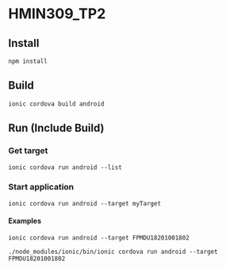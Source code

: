 # HMIN309_TP2

## Install
``` shell
npm install
```

## Build

``` shell
ionic cordova build android
```

## Run (Include Build)

### Get target
``` shell
ionic cordova run android --list
```

### Start application
``` shell
ionic cordova run android --target myTarget
```

#### Examples
``` shell
ionic cordova run android --target FPMDU18201001802  
```
``` shell
./node_modules/ionic/bin/ionic cordova run android --target FPMDU18201001802 
```
